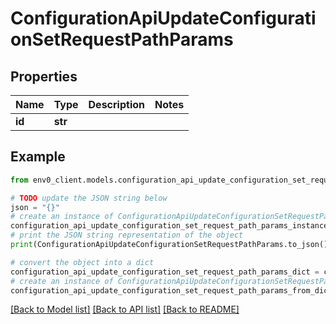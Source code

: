 # ConfigurationApiUpdateConfigurationSetRequestPathParams


## Properties

Name | Type | Description | Notes
------------ | ------------- | ------------- | -------------
**id** | **str** |  | 

## Example

```python
from env0_client.models.configuration_api_update_configuration_set_request_path_params import ConfigurationApiUpdateConfigurationSetRequestPathParams

# TODO update the JSON string below
json = "{}"
# create an instance of ConfigurationApiUpdateConfigurationSetRequestPathParams from a JSON string
configuration_api_update_configuration_set_request_path_params_instance = ConfigurationApiUpdateConfigurationSetRequestPathParams.from_json(json)
# print the JSON string representation of the object
print(ConfigurationApiUpdateConfigurationSetRequestPathParams.to_json())

# convert the object into a dict
configuration_api_update_configuration_set_request_path_params_dict = configuration_api_update_configuration_set_request_path_params_instance.to_dict()
# create an instance of ConfigurationApiUpdateConfigurationSetRequestPathParams from a dict
configuration_api_update_configuration_set_request_path_params_from_dict = ConfigurationApiUpdateConfigurationSetRequestPathParams.from_dict(configuration_api_update_configuration_set_request_path_params_dict)
```
[[Back to Model list]](../README.md#documentation-for-models) [[Back to API list]](../README.md#documentation-for-api-endpoints) [[Back to README]](../README.md)


